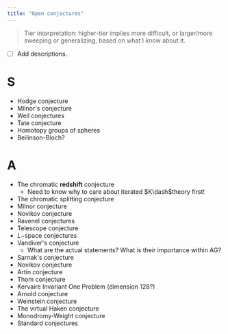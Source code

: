 ```yaml
---
title: "Open conjectures"
---
```


> Tier interpretation: higher-tier implies more difficult, or larger/more sweeping or generalizing, based on what I know about it.

- ☐ Add descriptions.

# S
- Hodge conjecture
- Milnor's conjecture
- Weil conjectures
- Tate conjecture
- Homotopy groups of spheres
- Beilinson-Bloch?

# A
- The chromatic **redshift** conjecture
	- Need to know why to care about iterated $K\dash$theory first!
- The chromatic splitting conjecture
- Milnor conjecture
- Novikov conjecture
- Ravenel conjectures
- Telescope conjecture
- $L-$space conjectures
- Vandiver's conjecture
	- What are the actual statements? What is their importance within AG?
- Sarnak's conjecture
- Novikov conjecture
- Artin conjecture
- Thom conjecture
- Kervaire Invariant One Problem (dimension 128?)
- Arnold conjecture 
- Weinstein conjecture
- The virtual Haken conjecture
- Monodromy-Weight conjecture
- Standard conjectures